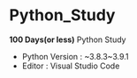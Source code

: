 # Python_Study  
**100 Days(or less)** Python Study  
  
- Python Version : ~3.8.3~3.9.1  
- Editor : Visual Studio Code  

